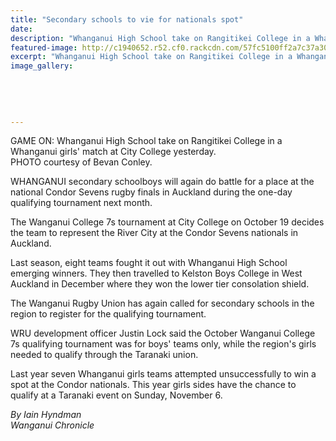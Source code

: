 ```yaml
---
title: "Secondary schools to vie for nationals spot"
date: 
description: "Whanganui High School take on Rangitikei College in a Whanganui girls' match at City College yesterday, Wanganui Chronicle article on 22 September..."
featured-image: http://c1940652.r52.cf0.rackcdn.com/57fc5100ff2a7c37a3000dd6/Condor-Sevens-WHS-v-Rangitikei-chron-22-sept-2016.jpg
excerpt: "Whanganui High School take on Rangitikei College in a Whanganui girls' match at City College yesterday."
image_gallery:
    
    
    
    
    
---
```


<p>GAME ON: Whanganui High School take on Rangitikei College in a Whanganui girls' match at City College yesterday.<br />PHOTO courtesy of Bevan Conley.</p>
<p>WHANGANUI secondary schoolboys will again do battle for a place at the national Condor Sevens rugby finals in Auckland during the one-day qualifying tournament next month.</p>
<p>The Wanganui College 7s tournament at City College on October 19 decides the team to represent the River City at the Condor Sevens nationals in Auckland.</p>
<p>Last season, eight teams fought it out with Whanganui High School emerging winners. They then travelled to Kelston Boys College in West Auckland in December where they won the lower tier consolation shield.</p>
<p>The Wanganui Rugby Union has again called for secondary schools in the region to register for the qualifying tournament.</p>
<p>WRU development officer Justin Lock said the October Wanganui College 7s qualifying tournament was for boys' teams only, while the region's girls needed to qualify through the Taranaki union.</p>
<p>Last year seven Whanganui girls teams attempted unsuccessfully to win a spot at the Condor nationals. This year girls sides have the chance to qualify at a Taranaki event on Sunday, November 6.</p>
<p><em>By Iain Hyndman</em><br /><em>Wanganui Chronicle&nbsp;</em></p>

